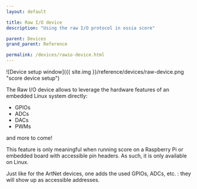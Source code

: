 ```yaml
---
layout: default

title: Raw I/O device
description: "Using the raw I/O protocol in ossia score"

parent: Devices
grand_parent: Reference

permalink: /devices/rawio-device.html
---
```


![Device setup window]({{ site.img }}/reference/devices/raw-device.png "score device setup")

The Raw I/O device allows to leverage the hardware features of an embedded Linux system directly:

 - GPIOs
 - ADCs
 - DACs
 - PWMs

and more to come!

This feature is only meaningful when running score on a Raspberry Pi or embedded board with accessible pin headers.
As such, it is only available on Linux.

Just like for the ArtNet devices, one adds the used GPIOs, ADCs, etc. : they will show up as accessible addresses.

